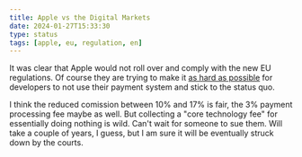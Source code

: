 ```yaml
---
title: Apple vs the Digital Markets
date: 2024-01-27T15:33:30
type: status
tags: [apple, eu, regulation, en]
---
```


It was clear that Apple would not roll over and comply with the new EU regulations. Of course they are trying to make it [as hard as possible](https://developer.apple.com/support/apps-using-alternative-payment-providers-in-the-eu/) for developers to not use their payment system and stick to the status quo.

I think the reduced comission between 10% and 17% is fair, the 3% payment processing fee maybe as well. But collecting a "core technology fee" for essentially doing nothing is wild. Can't wait for someone to sue them. Will take a couple of years, I guess, but I am sure it will be eventually struck down by the courts.
